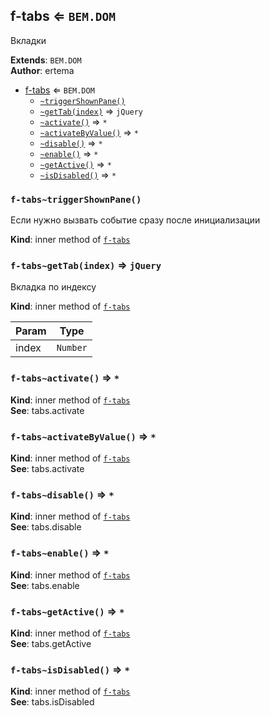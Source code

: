 <a name="module_f-tabs"></a>

## f-tabs ⇐ <code>BEM.DOM</code>
Вкладки

**Extends**: <code>BEM.DOM</code>  
**Author**: ertema  

* [f-tabs](#module_f-tabs) ⇐ <code>BEM.DOM</code>
    * [`~triggerShownPane()`](#module_f-tabs..triggerShownPane)
    * [`~getTab(index)`](#module_f-tabs..getTab) ⇒ <code>jQuery</code>
    * [`~activate()`](#module_f-tabs..activate) ⇒ <code>\*</code>
    * [`~activateByValue()`](#module_f-tabs..activateByValue) ⇒ <code>\*</code>
    * [`~disable()`](#module_f-tabs..disable) ⇒ <code>\*</code>
    * [`~enable()`](#module_f-tabs..enable) ⇒ <code>\*</code>
    * [`~getActive()`](#module_f-tabs..getActive) ⇒ <code>\*</code>
    * [`~isDisabled()`](#module_f-tabs..isDisabled) ⇒ <code>\*</code>

<a name="module_f-tabs..triggerShownPane"></a>

### `f-tabs~triggerShownPane()`
Если нужно вызвать событие сразу после инициализации

**Kind**: inner method of [<code>f-tabs</code>](#module_f-tabs)  
<a name="module_f-tabs..getTab"></a>

### `f-tabs~getTab(index)` ⇒ <code>jQuery</code>
Вкладка по индексу

**Kind**: inner method of [<code>f-tabs</code>](#module_f-tabs)  

| Param | Type |
| --- | --- |
| index | <code>Number</code> | 

<a name="module_f-tabs..activate"></a>

### `f-tabs~activate()` ⇒ <code>\*</code>
**Kind**: inner method of [<code>f-tabs</code>](#module_f-tabs)  
**See**: tabs.activate  
<a name="module_f-tabs..activateByValue"></a>

### `f-tabs~activateByValue()` ⇒ <code>\*</code>
**Kind**: inner method of [<code>f-tabs</code>](#module_f-tabs)  
**See**: tabs.activate  
<a name="module_f-tabs..disable"></a>

### `f-tabs~disable()` ⇒ <code>\*</code>
**Kind**: inner method of [<code>f-tabs</code>](#module_f-tabs)  
**See**: tabs.disable  
<a name="module_f-tabs..enable"></a>

### `f-tabs~enable()` ⇒ <code>\*</code>
**Kind**: inner method of [<code>f-tabs</code>](#module_f-tabs)  
**See**: tabs.enable  
<a name="module_f-tabs..getActive"></a>

### `f-tabs~getActive()` ⇒ <code>\*</code>
**Kind**: inner method of [<code>f-tabs</code>](#module_f-tabs)  
**See**: tabs.getActive  
<a name="module_f-tabs..isDisabled"></a>

### `f-tabs~isDisabled()` ⇒ <code>\*</code>
**Kind**: inner method of [<code>f-tabs</code>](#module_f-tabs)  
**See**: tabs.isDisabled  
